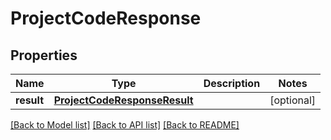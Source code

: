 # ProjectCodeResponse

## Properties
Name | Type | Description | Notes
------------ | ------------- | ------------- | -------------
**result** | [**ProjectCodeResponseResult**](ProjectCodeResponseResult.md) |  | [optional] 

[[Back to Model list]](../README.md#documentation-for-models) [[Back to API list]](../README.md#documentation-for-api-endpoints) [[Back to README]](../README.md)

